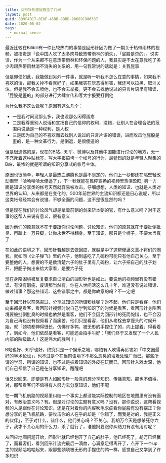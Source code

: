 ```yaml
---
title: 回形针到底屁股歪了几米
layout: post
guid: 8D9F4B17-0E0F-46BB-8DBD-28689C886587
date: 2020-05-02
tags:
  - normal sense
---
```


最近比较在Bilibili有一件比较热门的事情是回形针因为做了一期关于热带雨林的视频，被指责是「说中国人吃了太多肉导致热带雨林的消失」、「屁股是歪的」。说实话，作为一个从来都不在意热带雨林和环保问题的人，我其实是不太在意我吃了多少肉跟热带雨林消不消失的关系的，用一句我常说的话就是：关我屁事

但是即便如此，我能做到另外一件事，就是听一听我不怎么在意的事情，如果我不喜欢的话，那我关掉不看就好了，如果我实在厌恶得厉害，我还可以拉黑、取消关注。但是我不会去喷他，也不会去举报，更不会去找他说过的只言片语里有错误、「屁股是歪的」的部分进行大肆宣传和写大字报要打倒他

为什么我不这么做呢？原因有这么几个：

+ 一是我时间没那么多，我也没那么闲得蛋疼
+ 二是我尊重别人说话和宣扬自己的信仰的权利，没错，让别人在合理合法的范围内说话是一种权利，是人权
+ 三是因为自己的不喜欢而去找别人说过的只言片语的错误，进而攻击他屁股是歪的，是一种文革行为，是倒退，是很傻逼的

但是很遗憾的是，现在的B站、知乎、微博以及其他中国能进行讨论的地方，无一不充斥着这种贴标签、写大字报搞垮一个帐号的行为，最猛烈的就是年轻人聚集的B站，最惨的就是所谓的知识分享式的帐号主体。

原因也很简单，年轻人是最热血沸腾也是最不淡定的，他们上一秒都还在隔壁轻改动画里「哈哈哈哈太傻逼了」，下一秒就能在民粹宣扬的视频里热泪盈眶; 另一方面是知识分享类的帐号天然就容易被攻击，仔细想想，人类的知识、也就是人类对世界的认知，从来都是在变化的，500年前世界的主流知识都还是日心说呢，所以这类帐号经常会有说错、不够全面的问题，这不是很显然的吗？

但是现在我们的讨论风气却是拿着前朝的剑来斩本朝的官，有什么意义吗？对干这事的这帮人来说有意义，很有意义

因为他们的原意就不在于要跟你讨论问题、讨论知识，他们的原意就在于要批倒批臭、再踏上一万只脚，让你永世不得翻身。至于知识，那只是个幌子，不要太当真了

在如此的语境之下，回形针若越是去做回应，就越是中了这帮傻逼文革小将们的圈套。就如同《让子弹飞》里的六子，他到底吃了几碗粉可能只有他自己关心，至于要整他的人，想要的不是数清楚六子的肚子里有几碗粉，让六子把自己的肚子划开、把肠子掏出来给大家看，是要六子死

现在身陷困境被反复要求自证清白的回形针也是如此，要说他的视频里有没有错误、有没有瑕疵，废话那当然有，你在人世间活这么几十年，难道没有说过错话、做过错事？那这些错话、这些错事之中，都是你故意的吗？不一定吧

至于回形针以前感召过、分享过知识的所谓粉丝呢？对不起，他们只是看客，他们向来都是看客，看回形针视频时说自己学到知识了的时候是看客，看回形针身陷困境要被批倒批臭的时候也依然是看客，他们不会因为回形针的死而惋惜，也不会因为自己再也没有视频看了而痛苦，他们只是看客，他们从老栓去拿馒头的时候开始，就「颈项都伸得很长，仿佛许多鸭，被无形的手捏住了的，向上提着」得看着了，到如今，他们依然是看客，可能还会拍手叫好：「我们终于又发现了一个人民内部的阶级敌人！这是伟大的胜利！」

B站也好、知乎也好，终究只是一个娱乐之地，哪怕有人吹得再厉害如「中文圈最好的学术论坛」，也不过是个在当前语境下不那么恶臭的垃圾处理厂而已。那些所谓的学习、所谓的知识，也不过是披着知识的外皮在玩而已，回形针入戏太深，他们自己都信了自己是在分享知识，醒醒吧

话又说回来，即便是有人如回形针一般真的想分享知识、传播真知，那也不值得，对，那帮看客们不值得有人努力去分享知识，他们不配

在一期飞机航路的视频里纠结一个事实上都没能实际控制的地区在地图里有没有画对，有政治意义吗？有。但是对讨论的主题有意义吗？没有。那你说说，这帮看视频的人是跟你在讨论知识，还是在对着你的内容吹毛求疵看你屁股有没有摆正？你想分享的是飞机航路，要攻击你的人在乎的却是「你错了，而我是对的，我是正义的伙伴」，至于对什么，错什么，他们关心吗？不关心，我胡万今天是想杀死你六子，我才不关心用的什么刀，杀了就行了，谁他妈要跟你纠结刀有没有用对呢？

从回应地图问题开始，回形针就已经划开了自己的肚子，他已经死了，胡万已经赢了，而看客们，看到回形针流完最后一滴血，心满意足得离开了，点开下一个up主的视频哈哈哈起来，跟那些颈项被无形的手捏住的鸭一样，感觉自己又学到了许多知识
